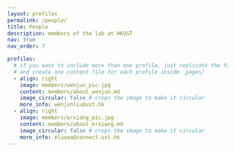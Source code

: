 ```yaml
---
layout: profiles
permalink: /people/
title: People
description: members of the lab at HKUST
nav: true
nav_order: 7

profiles:
  # if you want to include more than one profile, just replicate the following block
  # and create one content file for each profile inside _pages/
  - align: right
    image: members/wenjun_pic.jpg
    content: members/about_wenjun.md
    image_circular: false # crops the image to make it circular
    more_info: wenjunliu@ust.hk
  - align: right
    image: members/erxiang_pic.jpg
    content: members/about_erxiang.md
    image_circular: false # crops the image to make it circular
    more_info: eluoaa@connect.ust.hk
---
```

